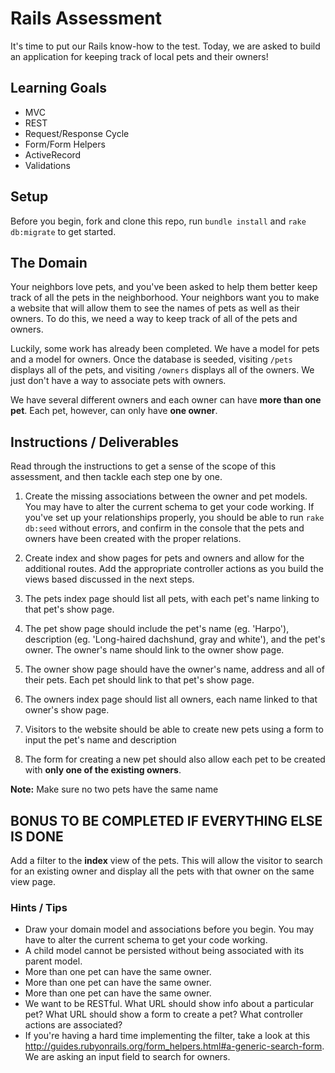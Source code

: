 # Rails Assessment

It's time to put our Rails know-how to the test. Today, we are asked to build an
application for keeping track of local pets and their owners!

## Learning Goals

- MVC
- REST
- Request/Response Cycle
- Form/Form Helpers
- ActiveRecord
- Validations

## Setup

Before you begin, fork and clone this repo, run `bundle install` and 
`rake db:migrate` to get started.

## The Domain

Your neighbors love pets, and you've been asked to help them better keep track
of all the pets in the neighborhood. Your neighbors want you to make a website
that will allow them to see the names of pets as well as their owners. To do
this, we need a way to keep track of all of the pets and owners.

Luckily, some work has already been completed. We have a model for pets and a
model for owners. Once the database is seeded, visiting `/pets` displays all of
the pets, and visiting `/owners` displays all of the owners. We just don't have
a way to associate pets with owners.

We have several different owners and each owner can have **more than one pet**.
Each pet, however, can only have **one owner**.

## Instructions / Deliverables

Read through the instructions to get a sense of the scope of this assessment,
and then tackle each step one by one.

1. Create the missing associations between the owner and pet models. You may
   have to alter the current schema to get your code working. If you've set up
   your relationships properly, you should be able to run `rake db:seed` without
   errors, and confirm in the console that the pets and owners have been created
   with the proper relations.

2. Create index and show pages for pets and owners and allow for the additional
   routes. Add the appropriate controller actions as you build the views based
   discussed in the next steps.

3. The pets index page should list all pets, with each pet's name linking to
   that pet's show page.

4. The pet show page should include the pet's name (eg. 'Harpo'), description
   (eg. 'Long-haired dachshund, gray and white'), and the pet's owner. The
   owner's name should link to the owner show page.

5. The owner show page should have the owner's name, address and all of their
   pets. Each pet should link to that pet's show page.

6. The owners index page should list all owners, each name linked to that
   owner's show page.

7. Visitors to the website should be able to create new pets using a form to
   input the pet's name and description

8. The form for creating a new pet should also allow each pet to be created with
   **only one of the existing owners**.

**Note:** Make sure no two pets have the same name

## BONUS TO BE COMPLETED IF EVERYTHING ELSE IS DONE

Add a filter to the **index** view of the pets. This will allow the visitor to
search for an existing owner and display all the pets with that owner on the
same view page.

### Hints / Tips

- Draw your domain model and associations before you begin. You may have to
  alter the current schema to get your code working.
- A child model cannot be persisted without being associated with its parent model.
- More than one pet can have the same owner.
- More than one pet can have the same owner.
- More than one pet can have the same owner.
- We want to be RESTful. What URL should show info about a particular pet? What URL should show a form to create a pet? What controller actions are associated?
- If you're having a hard time implementing the filter, take a look at this http://guides.rubyonrails.org/form_helpers.html#a-generic-search-form. We are asking an input field to search for owners.
